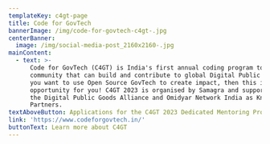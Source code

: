 ```yaml
---
templateKey: c4gt-page
title: Code for GovTech
bannerImage: /img/code-for-govtech-c4gt-.jpg
centerBanner:
  image: /img/social-media-post_2160x2160-.jpg
mainContent:
  - text: >-
      Code for GovTech (C4GT) is India's first annual coding program to create a
      community that can build and contribute to global Digital Public Goods. If
      you want to use Open Source GovTech to create impact, then this is the
      opportunity for you! C4GT 2023 is organised by Samagra and supported by
      the Digital Public Goods Alliance and Omidyar Network India as Knowledge
      Partners.
textAboveButton: Applications for the C4GT 2023 Dedicated Mentoring Program are now closed
link: 'https://www.codeforgovtech.in/'
buttonText: Learn more about C4GT
---
```


